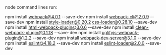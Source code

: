 node command lines run:

npm install webpack@4.0.1 --save-dev
npm install webpack-cli@2.0.9 --save-dev
npm install style-loader@0.20.2 css-loader@0.28.10 --save-dev
npm install html-webpack-plugin@3.0.6 --save-dev
npm install clean-webpack-plugin@0.1.18 --save-dev
npm install uglifyjs-webpack-plugin@1.2.2 --save-dev
npm install webpack-dev-server@3.1.0 --save-dev
npm install eslint@4.18.2 --save-dev
npm install eslint-loader@2.0.0 --save-dev
